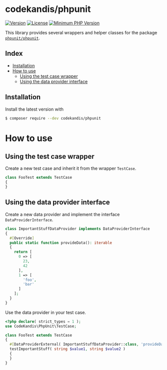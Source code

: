 # codekandis/phpunit

[![Version][xtlink-version-badge]][srclink-changelog]
[![License][xtlink-license-badge]][srclink-license]
[![Minimum PHP Version][xtlink-php-version-badge]][xtlink-php-net]

This library provides several wrappers and helper classes for the package [`phpunit/phpunit`][xtlink-packagist-phpunit-phpunit].

## Index

* [Installation](#installation)
* [How to use](#how-to-use)
  * [Using the test case wrapper](#using-the-test-case-wrapper)
  * [Using the data provider interface](#using-the-data-provider-interface)

## Installation

Install the latest version with

```bash
$ composer require --dev codekandis/phpunit
```

# How to use

## Using the test case wrapper

Create a new test case and inherit it from the wrapper `TestCase`.

```php
class FooTest extends TestCase
{
}
```

## Using the data provider interface

Create a new data provider and implement the interface `DataProviderInterface`.

```php
class ImportantStuffDataProvider implements DataProviderInterface
{
  #[Override]
  public static function provideData(): iterable
  {
    return [
      0 => [
        23,
        42
      ],
      1 => [
        'foo',
        'bar'
      ]
    ];
  }
}
```

Use the data provider in your test case.

```php
<?php declare( strict_types = 1 );
use CodeKandis\PhpUnit\TestCase;

class FooTest extends TestCase
{
  #[DataProviderExternal( ImportantStuffDataProvider::class, 'provideData' )]
  testImportantStuff( string $value1, string $value2 )
  {
  }
}
```



[xtlink-version-badge]: https://img.shields.io/badge/version-development-blue.svg
[xtlink-license-badge]: https://img.shields.io/badge/license-MIT-yellow.svg
[xtlink-php-version-badge]: https://img.shields.io/badge/php-%3E%3D%208.4-8892BF.svg
[xtlink-php-net]: https://php.net
[xtlink-packagist-phpunit-phpunit]: https://packagist.org/packages/phpunit/phpunit

[srclink-changelog]: ./CHANGELOG.md
[srclink-license]: ./LICENSE
